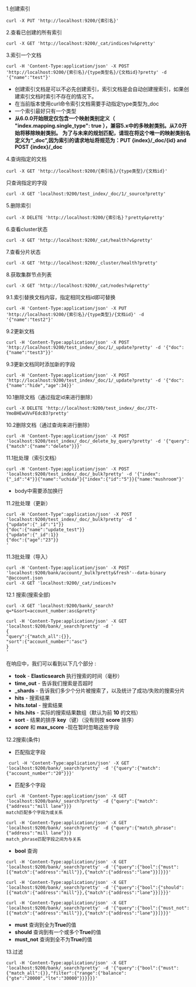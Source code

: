 1.创建索引

~~~
curl -X PUT 'http://localhost:9200/{索引名}'
~~~

2.查看已创建的所有索引

```
curl -X GET 'http://localhost:9200/_cat/indices?v&pretty'
```

3.索引一个文档

```
curl -H 'Content-Type:application/json' -X POST 'http://localhost:9200/{索引名}/{type类型名}/{文档id}?pretty' -d '{"name":"test"}'
```

- 创建索引文档是可以不必先创建索引，索引文档是会自动创建搜索引，如果创建索引文档时索引不存在的情况下。
- 在当前版本使用curl命令索引文档需要手动指定type类型为_doc
- 一个索引最好只有一个类型
- **从6.0.0开始限定仅包含一个映射类别定义（ "index.mapping.single_type": true ），兼容5.x中的多映射类别。从7.0开始将移除映射类别。**
  **为了与未来的规划匹配，请现在将这个唯一的映射类别名定义为“_doc”,因为索引的请求地址将规范为：PUT {index}/_doc/{id} and POST {index}/_doc**

4.查询指定的文档

```
curl -X GET 'http://localhost:9200/{索引名}/{type类型}/{文档id}'
```

只查询指定的字段

```
curl -X GET 'localhost:9200/test_index/_doc/1/_source?pretty'
```

5.删除索引

```
curl -X DELETE 'http://localhost:9200/{索引名}？pretty&pretty'
```

6.查看cluster状态

```
curl -X GET 'http://localhost:9200/_cat/health?v&pretty'
```

7.查看分片状态

```
curl -X GET 'http://localhost:9200/_cluster/health?pretty'
```

8.获取集群节点列表

```
curl -X GET 'http://localhost:9200/_cat/nodes?v&pretty'
```

9.1.索引替换文档内容，指定相同文档id即可替换

```
curl -H 'Content-Type:application/json' -X PUT 'http://localhost:9200/{索引名}/{type类型}/{文档id}' -d '{"name":"test2"}'
```

9.2更新文档

 ```
curl -H 'Content-Type:application/json' -X POST 'http://localhost:9200/test_index/_doc/1/_update?pretty' -d '{"doc":{"name":"test3"}}'
 ```

9.3更新文档同时添加新的字段

```
curl -H 'Content-Type:application/json' -X POST 'http://localhost:9200/test_index/_doc/1/_update?pretty' -d '{"doc":{"name":"hide","age":34}}'
```

10.1删除文档（通过指定id来进行删除）

```
curl -X DELETE 'http://localhost:9200/test_index/_doc/JTt-YmoBHEwUVvFEdcB3?pretty'
```

10.2删除文档（通过查询来进行删除）

```
curl -H 'Content-Type:application/json' -X POST 'localhost:9200/test_index/_doc/_delete_by_query?pretty' -d '{"query":{"match":{"name":"delete"}}}'
```

11.1批处理（索引文档）

```
curl -H 'Content-Type:application/json' -X POST 'localhost:9200/test_index/_doc/_bulk?pretty' -d '{"index":{"_id":"4"}}{"name":"uchida"}{"index":{"id":"5"}}{"name:"mushroom"}'
```

- body中需要添加换行

11.2批处理（更新）

```
curl -H 'Content-Type":application/json' -X POST 'localhost:9200/test_index/_doc/_bulk?pretty' -d '
{"update":{"_id":"1"}}
{"doc":{"name":"update_test"}}
{"update":{"_id":1}}
{"doc":{"age":"23"}}
'
```

11.3批处理（导入）

```
curl -H 'Content-Type:application/json' -X POST 'localhost:9200/bank/account/_bulk?pretty&fresh'--data-binary "@account.json 
curl -X GET 'localhost:9200/_cat/indices?v
```

12.1 搜索(搜索全部)

```
curl -X GET 'localhost:9200/bank/_search?q=*&sort=account_number:asc&pretty'
```

```
curl -H 'Content-Type:application/json' -X GET 'localhost:9200/bank/_search?pretty' -d '
{
"query":{"match_all":{}},
"sort":{"account_number":"asc"}
}
'
```

在响应中，我们可以看到以下几个部分 : 

- **took** - **Elasticsearch** 执行搜索的时间（毫秒）
- **time_out** - 告诉我们搜索是否超时
- **_shards** - 告诉我们多少个分片被搜索了，以及统计了成功/失败的搜索分片
- **hits** - 搜索结果
- **hits.total** - 搜索结果
- **hits.hits** - 实际的搜索结果数组（默认为前 **10** 的文档）
- **sort** - 结果的排序 **key**（键）（没有则按 **score** 排序）
- ***score*** 和 **max_score** -现在暂时忽略这些字段

12.2搜索(条件)

- 匹配指定字段

```
 curl -H 'Content-Type:application/json' -X GET 'localhost:9200/bank/_search?pretty' -d '{"query":{"match":{"account_number":"20"}}}'
```

- 匹配多个字段

```
curl -H 'Content-Type:application/json' -X GET 'localhost:9200/bank/_search?pretty' -d {"query":{"match":{"address":"mill lane"}}}
match匹配多个字段为或关系
```

```
curl -H 'Content-Type:application/json' -X GET 'localhost:9200/bank/_search?pretty' -d {"query":{"match_phrase":{"address":"mill lane"}}}
match_phrase匹配字段之间为与关系
```

- **bool** 查询

```
curl -H 'Content-Type:application/json' -X GET 'localhost:9200/bank/_search?pretty' -d '{"query":{"bool":{"must":[{"match":{"address":"mill"}},{"match":{"address":"lane"}}]}}}'
```

```
curl -H 'Content-Type:application/json' -X GET 'localhost:9200/bank/_search?pretty' -d '{"query":{"bool":{"should":[{"match":{"address":"mill"}},{"match":{"address":"lane"}}]}}}'
```

```
curl -H 'Content-Type:application/json' -X GET 'localhost:9200/bank/_search?pretty' -d '{"query":{"bool":{"must_not":[{"match":{"address":"mill"}},{"match":{"address":"lane"}}]}}}'
```

- **must** 查询到全为**True**的值
- **should** 查询到有一个或多个**True**的值
- **must_not** 查询到全不为**True**的值

13.过滤

```
curl -H 'Content-Type:application/json' -X GET 'localhost:9200/bank/_search?pretty' -d '{"query":{"bool":{"must":{"match_all":{}},"filter":{"range":{"balance":{"gte":"20000","lte":"30000"}}}}}}'
```

